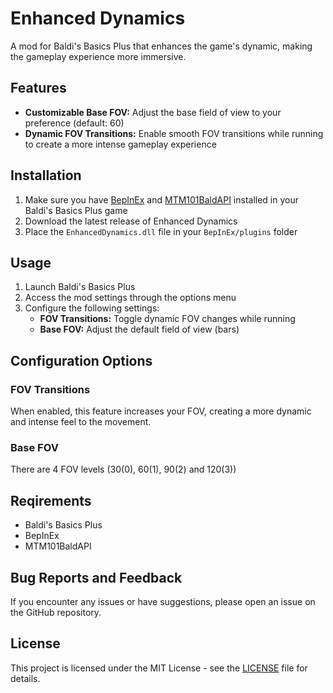 # Enhanced Dynamics

A mod for Baldi's Basics Plus that enhances the game's dynamic, making the gameplay experience more immersive.

## Features

- **Customizable Base FOV:** Adjust the base field of view to your preference (default: 60)
- **Dynamic FOV Transitions:** Enable smooth FOV transitions while running to create a more intense gameplay experience

## Installation

1. Make sure you have [BepInEx](https://github.com/BepInEx/BepInEx) and [MTM101BaldAPI](https://gamebanana.com/mods/383711) installed in your Baldi's Basics Plus game
2. Download the latest release of Enhanced Dynamics
3. Place the `EnhancedDynamics.dll` file in your `BepInEx/plugins` folder

## Usage

1. Launch Baldi's Basics Plus
2. Access the mod settings through the options menu
3. Configure the following settings:
   - **FOV Transitions:** Toggle dynamic FOV changes while running
   - **Base FOV:** Adjust the default field of view (bars)

## Configuration Options

### FOV Transitions
When enabled, this feature increases your FOV, creating a more dynamic and intense feel to the movement.

### Base FOV
There are 4 FOV levels (30(0), 60(1), 90(2) and 120(3))

## Reqirements

- Baldi's Basics Plus
- BepInEx
- MTM101BaldAPI

## Bug Reports and Feedback

If you encounter any issues or have suggestions, please open an issue on the GitHub repository.

## License

This project is licensed under the MIT License - see the [LICENSE](LICENSE) file for details.
